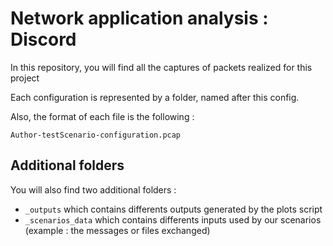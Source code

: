 # Network application analysis : Discord

In this repository, you will find all the captures of packets realized for this project

Each configuration is represented by a folder, named after this config.

Also, the format of each file is the following :
```
Author-testScenario-configuration.pcap
```

## Additional folders

You will also find two additional folders : 

- `_outputs` which contains differents outputs generated by the plots script
- `_scenarios_data` which contains differents inputs used by our scenarios (example : the messages or files exchanged)